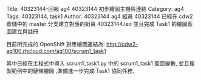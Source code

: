 Title: 40323144-回報 ag4 40323144 初步繪圖主機與連結
Category: ag4
Tags: 40323144, task1
Author: 40323144
ag4 組員 40323144 已經在 cdw2 倉儲中的 master 分支建立對應的組員 40323144.leo 並且完成 Task1 的繪圖藍圖建立與註冊

<!-- PELICAN_END_SUMMARY -->

目前所完成的 OpenShift 對應繪圖連結為: <a href="http://cdw2-ag100.rhcloud.com/ag100/scrum1_task1">http://cdw2-ag100.rhcloud.com/ag100/scrum1_task1</a>

其中已經在主程式中導入 scrum1_task1.py 中的 scrum1_task1 藍圖變數, 並且複製範例中的鏈條繪圖 ,準備進一步完成 Task1 協同任務.

